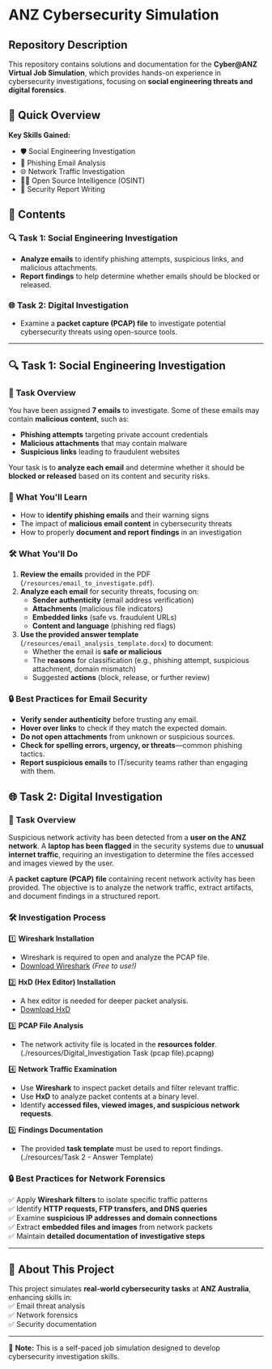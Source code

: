 # ANZ Cybersecurity Simulation

## Repository Description  
This repository contains solutions and documentation for the **Cyber@ANZ Virtual Job Simulation**, which provides hands-on experience in cybersecurity investigations, focusing on **social engineering threats and digital forensics**.

## 📌 Quick Overview  
**Key Skills Gained:**  
- 🛡️ Social Engineering Investigation  
- 📧 Phishing Email Analysis  
- 🌐 Network Traffic Investigation  
- 🕵️‍♂️ Open Source Intelligence (OSINT)  
- 📝 Security Report Writing 

## 📂 Contents  

### 🔍 Task 1: Social Engineering Investigation  
- **Analyze emails** to identify phishing attempts, suspicious links, and malicious attachments.  
- **Report findings** to help determine whether emails should be blocked or released. 

### 🌐 Task 2: Digital Investigation  
- Examine a **packet capture (PCAP) file** to investigate potential cybersecurity threats using open-source tools.  

---

## 🔍 Task 1: Social Engineering Investigation  

### 📌 Task Overview  
You have been assigned **7 emails** to investigate. Some of these emails may contain **malicious content**, such as:  
- **Phishing attempts** targeting private account credentials  
- **Malicious attachments** that may contain malware  
- **Suspicious links** leading to fraudulent websites  

Your task is to **analyze each email** and determine whether it should be **blocked or released** based on its content and security risks.  

### 🎯 What You'll Learn  
- How to **identify phishing emails** and their warning signs  
- The impact of **malicious email content** in cybersecurity threats  
- How to properly **document and report findings** in an investigation  

### 🛠️ What You'll Do  
1. **Review the emails** provided in the PDF (`/resources/email_to_investigate.pdf`).  
2. **Analyze each email** for security threats, focusing on:  
   - **Sender authenticity** (email address verification)  
   - **Attachments** (malicious file indicators)  
   - **Embedded links** (safe vs. fraudulent URLs)  
   - **Content and language** (phishing red flags)  
3. **Use the provided answer template** (`/resources/email_analysis_template.docx`) to document:  
   - Whether the email is **safe or malicious**  
   - The **reasons** for classification (e.g., phishing attempt, suspicious attachment, domain mismatch)  
   - Suggested **actions** (block, release, or further review)  

### 🔒 Best Practices for Email Security  
- **Verify sender authenticity** before trusting any email.  
- **Hover over links** to check if they match the expected domain.  
- **Do not open attachments** from unknown or suspicious sources.  
- **Check for spelling errors, urgency, or threats**—common phishing tactics.  
- **Report suspicious emails** to IT/security teams rather than engaging with them.  

## 🌐 Task 2: Digital Investigation  

### 📌 Task Overview  
Suspicious network activity has been detected from a **user on the ANZ network**. A **laptop has been flagged** in the security systems due to **unusual internet traffic**, requiring an investigation to determine the files accessed and images viewed by the user.  

A **packet capture (PCAP) file** containing recent network activity has been provided. The objective is to analyze the network traffic, extract artifacts, and document findings in a structured report.  

### 🛠️ Investigation Process  

1️⃣ **Wireshark Installation**  
   - Wireshark is required to open and analyze the PCAP file.  
   - [Download Wireshark](https://www.wireshark.org/download.html) *(Free to use!)*  

2️⃣ **HxD (Hex Editor) Installation**  
   - A hex editor is needed for deeper packet analysis.  
   - [Download HxD](https://mh-nexus.de/en/hxd/)  

3️⃣ **PCAP File Analysis**  
   - The network activity file is located in the **resources folder**. (./resources/Digital_Investigation Task (pcap file).pcapng)  

4️⃣ **Network Traffic Examination**  
   - Use **Wireshark** to inspect packet details and filter relevant traffic.  
   - Use **HxD** to analyze packet contents at a binary level.  
   - Identify **accessed files, viewed images, and suspicious network requests**.  

5️⃣ **Findings Documentation**  
   - The provided **task template** must be used to report findings. (./resources/Task 2 - Answer Template) 

### 🔒 Best Practices for Network Forensics  
✅ Apply **Wireshark filters** to isolate specific traffic patterns  
✅ Identify **HTTP requests, FTP transfers, and DNS queries**  
✅ Examine **suspicious IP addresses and domain connections**  
✅ Extract **embedded files and images** from network packets  
✅ Maintain **detailed documentation of investigative steps**  

---

## 🚀 About This Project  
This project simulates **real-world cybersecurity tasks** at **ANZ Australia**, enhancing skills in:  
✅ Email threat analysis  
✅ Network forensics  
✅ Security documentation  

---
🔗 **Note:** This is a self-paced job simulation designed to develop cybersecurity investigation skills. 

